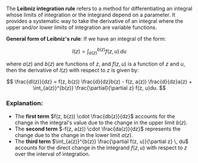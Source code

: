 The **Leibniz integration rule** refers to a method for differentiating an integral whose limits of integration or the integrand depend on a parameter. It provides a systematic way to take the derivative of an integral where the upper and/or lower limits of integration are variable functions.

**General form of Leibniz's rule**:
If we have an integral of the form:

$$
I(z) = \int_{a(z)}^{b(z)} f(z, u) \, du
$$

where $a(z)$ and $b(z)$ are functions of $z$, and $f(z, u)$ is a function of $z$ and $u$, then the derivative of $I(z)$ with respect to $z$ is given by:

$$
\frac{dI(z)}{dz} = f(z, b(z)) \frac{d}{dz}b(z) - f(z, a(z)) \frac{d}{dz}a(z) + \int_{a(z)}^{b(z)} \frac{\partial}{\partial z} f(z, u)du.
$$

### Explanation:
- The **first term** $f(z, b(z)) \cdot \frac{db(z)}{dz}$ accounts for the change in the integral's value due to the change in the upper limit $b(z)$.
- The **second term** $-f(z, a(z)) \cdot \frac{da(z)}{dz}$ represents the change due to the change in the lower limit $a(z)$.
- The **third term** $\int_{a(z)}^{b(z)} \frac{\partial f(z, u)}{\partial z} \, du$ accounts for the direct change in the integrand $f(z, u)$ with respect to $z$ over the interval of integration.

